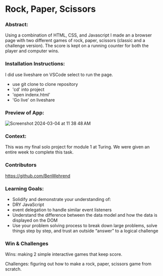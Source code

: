 # Rock, Paper, Scissors

### Abstract:
Using a combination of HTML, CSS, and Javascript I made an a browser page with two different games of rock, paper, scissors (classic and a challenge version). The score is kept on a running counter for both the player and computer wins. 

### Installation Instructions: 
I did use liveshare on VSCode select to run the page.
- use git clone to clone repository
- 'cd' into project
- 'open indenx.html'
- 'Go live' on liveshare

### Preview of App:
![Screenshot 2024-03-04 at 11 38 48 AM](https://github.com/BenWehrend/rock-paper-scissors/assets/155917289/733348e4-b099-4b57-b3ca-532d7bb5e499)

### Context:
This was my final solo project for module 1 at Turing. We were given an entire week to complete this task.

### Contributors
https://github.com/BenWehrend

### Learning Goals:
- Solidify and demonstrate your understanding of:
- DRY JavaScript
- event delegation to handle similar event listeners
- Understand the difference between the data model and how the data is displayed on the DOM
- Use your problem solving process to break down large problems, solve things step by step, and trust an outside “answer” to a logical challenge

### Win & Challenges
Wins: making 2 simple interactive games that keep score.

Challenges: figuring out how to make a rock, paper, scissors game from scratch.
